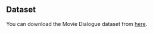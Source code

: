 ## Dataset

You can download the Movie Dialogue dataset from [here](https://drive.google.com/drive/folders/1vi9HAJ2_NZ_n8JL9igAu-eDAFr-kjxsD?usp=sharing).
